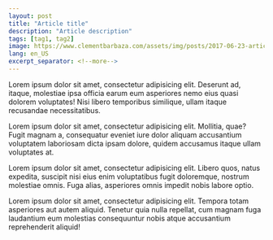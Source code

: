 ```yaml
---
layout: post
title: "Article title"
description: "Article description"
tags: [tag1, tag2]
image: https://www.clementbarbaza.com/assets/img/posts/2017-06-23-article/article.jpg
lang: en_US
excerpt_separator: <!--more-->
---
```


Lorem ipsum dolor sit amet, consectetur adipisicing elit. Deserunt ad, itaque, molestiae ipsa officia earum eum asperiores nemo eius quasi dolorem voluptates! Nisi libero temporibus similique, ullam itaque recusandae necessitatibus.

<!--more-->

Lorem ipsum dolor sit amet, consectetur adipisicing elit. Mollitia, quae? Fugit magnam a, consequatur eveniet iure dolor aliquam accusantium voluptatem laboriosam dicta ipsam dolore, quidem accusamus itaque ullam voluptates at.

Lorem ipsum dolor sit amet, consectetur adipisicing elit. Libero quos, natus expedita, suscipit nisi eius enim voluptatibus fugit doloremque, nostrum molestiae omnis. Fuga alias, asperiores omnis impedit nobis labore optio.

Lorem ipsum dolor sit amet, consectetur adipisicing elit. Tempora totam asperiores aut autem aliquid. Tenetur quia nulla repellat, cum magnam fuga laudantium eum molestias consequuntur nobis atque accusantium reprehenderit aliquid!
